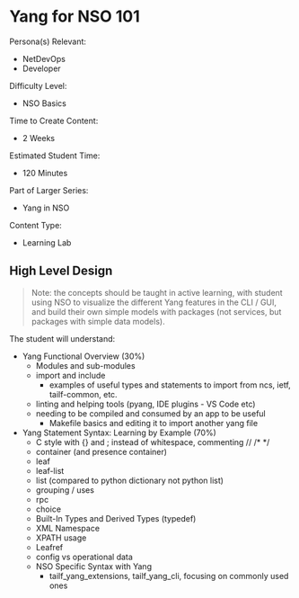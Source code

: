 # Yang for NSO 101

Persona(s) Relevant:

- NetDevOps
- Developer

Difficulty Level:

- NSO Basics

Time to Create Content:

- 2 Weeks

Estimated Student Time:

- 120 Minutes

Part of Larger Series:

- Yang in NSO

Content Type:

- Learning Lab

## High Level Design

> Note: the concepts should be taught in active learning, with student using NSO to visualize the different Yang features in the CLI / GUI, and build their own simple models with packages (not services, but packages with simple data models).

The student will understand:

- Yang Functional Overview (30%)
  - Modules and sub-modules
  - import and include
    - examples of useful types and statements to import from ncs, ietf, tailf-common, etc. 
  - linting and helping tools (pyang, IDE plugins - VS Code etc)
  - needing to be compiled and consumed by an app to be useful
    - Makefile basics and editing it to import another yang file
- Yang Statement Syntax: Learning by Example (70%)
  - C style with {} and ; instead of whitespace, commenting // /* */ 
  - container (and presence container)
  - leaf
  - leaf-list
  - list (compared to python dictionary not python list)
  - grouping / uses
  - rpc
  - choice 
  - Built-In Types and Derived Types (typedef)
  - XML Namespace
  - XPATH usage 
  - Leafref
  - config vs operational data
  - NSO Specific Syntax with Yang
    - tailf_yang_extensions, tailf_yang_cli, focusing on commonly used ones 

